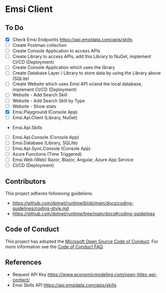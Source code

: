 # Emsi Client

## To Do 

- [x] Check Emsi Endpoints https://api.emsidata.com/apis/skills
- [ ] Create Postman collection
- [ ] Create Console Application to access APIs
- [ ] Create Library to access APIs, add this Library to NuGet, implement CI/CD (Deployment)
- [ ] Create Console Application which uses the library
- [ ] Create Database Layer / Library to store data by using the Library above (SQLite)
- [ ] Create Website which uses Emsi API or/and the local database, implement CI/CD (Deployment) 
- [ ] Website - Add Search Skill
- [ ] Website - Add Search Skill by Type
- [ ] Website - Show stats
- [x] Emsi.Playground (Console App)
- [ ]  Emsi.Api.Client (Library, NuGet)
  - Emsi.Api.Skills
- [ ]  Emsi.Api.Console (Console App)
- [ ]  Emsi.Database (Library, SQLite)
- [ ]  Emsi.Api.Sync.Console (Console App) 
- [ ]  Azure Functions (Time Triggered)
- [ ]  Emsi.Web (Web) Razor, Blazor, Angular, Azure App Service 
- [ ]  CI/CD (Deployment)

## Contributors
This project adheres followoing guideliens.
- https://github.com/dotnet/runtime/blob/main/docs/coding-guidelines/coding-style.md
- https://github.com/dotnet/runtime/tree/main/docs#coding-guidelines

## Code of Conduct
This project has adopted the [Microsoft Open Source Code of Conduct](https://opensource.microsoft.com/codeofconduct/). For more information see the [Code of Conduct FAQ](https://opensource.microsoft.com/codeofconduct/faq/).

## References
- Request API Key https://www.economicmodeling.com/open-titles-api-contact/
- Emsi Skills API https://api.emsidata.com/apis/skills


